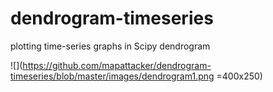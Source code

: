 # dendrogram-timeseries
plotting time-series graphs in Scipy dendrogram

![](https://github.com/mapattacker/dendrogram-timeseries/blob/master/images/dendrogram1.png =400x250)

